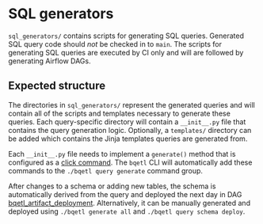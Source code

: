 # SQL generators

`sql_generators/` contains scripts for generating SQL queries. Generated SQL query code should *not* be checked in to `main`. The scripts for generating SQL queries are executed by CI only and will are followed by generating Airflow DAGs.

## Expected structure

The directories in `sql_generators/` represent the generated queries and will contain all of the scripts and templates necessary to generate these queries. Each query-specific directory will contain a `__init__.py` file that contains the query generation logic. Optionally, a `templates/` directory can be added which contains the Jinja templates queries are generated from.

Each `__init__.py` file needs to implement a `generate()` method that is configured as a [click command](https://click.palletsprojects.com/en/8.0.x/). The `bqetl` CLI will automatically add these commands to the `./bqetl query generate` command group.

After changes to a schema or adding new tables, the schema is automatically derived from the query and deployed the next day in DAG [bqetl_artifact_deployment](https://workflow.telemetry.mozilla.org/dags/bqetl_artifact_deployment/grid). Alternatively, it can be manually generated and deployed using `./bqetl generate all` and `./bqetl query schema deploy`.

